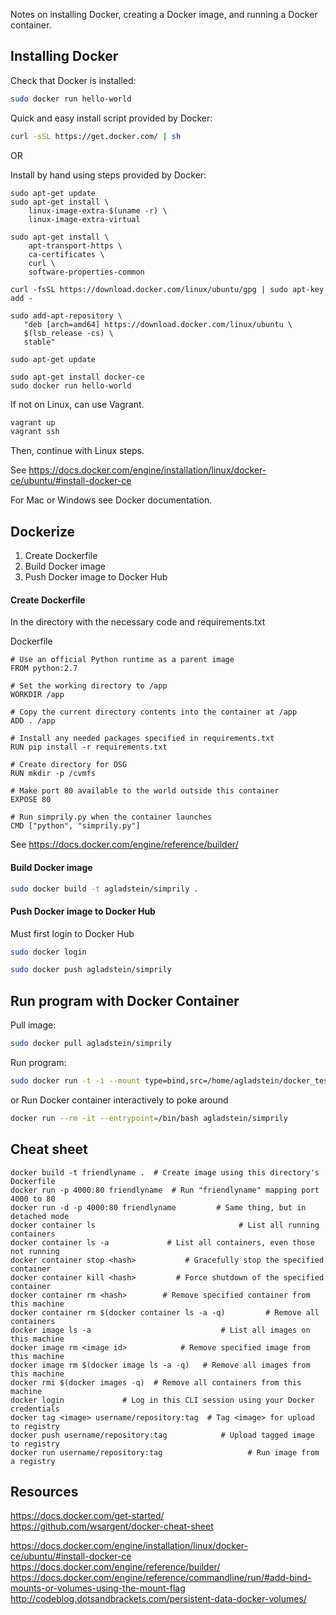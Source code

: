 Notes on installing Docker, creating a Docker image, and running a Docker container.  

## Installing Docker

Check that Docker is installed:
```bash
sudo docker run hello-world
```

Quick and easy install script provided by Docker: 
```bash
curl -sSL https://get.docker.com/ | sh
```
OR  

Install by hand using steps provided by Docker:
```
sudo apt-get update
sudo apt-get install \
    linux-image-extra-$(uname -r) \
    linux-image-extra-virtual

sudo apt-get install \
    apt-transport-https \
    ca-certificates \
    curl \
    software-properties-common
    
curl -fsSL https://download.docker.com/linux/ubuntu/gpg | sudo apt-key add -

sudo add-apt-repository \
   "deb [arch=amd64] https://download.docker.com/linux/ubuntu \
   $(lsb_release -cs) \
   stable"
   
sudo apt-get update

sudo apt-get install docker-ce
sudo docker run hello-world
```


If not on Linux, can use Vagrant.
```bash
vagrant up
vagrant ssh
```
Then, continue with Linux steps.

See https://docs.docker.com/engine/installation/linux/docker-ce/ubuntu/#install-docker-ce  


For Mac or Windows see Docker documentation.

## Dockerize

1. Create Dockerfile  
2. Build Docker image  
3. Push Docker image to Docker Hub

#### Create Dockerfile
In the directory with the necessary code and requirements.txt  

Dockerfile
```text
# Use an official Python runtime as a parent image
FROM python:2.7

# Set the working directory to /app
WORKDIR /app

# Copy the current directory contents into the container at /app
ADD . /app

# Install any needed packages specified in requirements.txt
RUN pip install -r requirements.txt

# Create directory for OSG
RUN mkdir -p /cvmfs

# Make port 80 available to the world outside this container
EXPOSE 80

# Run simprily.py when the container launches
CMD ["python", "simprily.py"]
```

See https://docs.docker.com/engine/reference/builder/
#### Build Docker image
```bash
sudo docker build -t agladstein/simprily .
```

#### Push Docker image to Docker Hub

Must first login to Docker Hub
```bash
sudo docker login
```
```bash
sudo docker push agladstein/simprily
```

## Run program with Docker Container

Pull image:
```bash
sudo docker pull agladstein/simprily
```

Run program:
```bash
sudo docker run -t -i --mount type=bind,src=/home/agladstein/docker_test/SimPrily,dst=/app agladstein/simprily python /app/simprily.py examples/eg1/param_file_eg1.txt examples/eg1/model_file_eg1.csv 1 /app/out_dir
```

or Run Docker container interactively to poke around
```bash
docker run --rm -it --entrypoint=/bin/bash agladstein/simprily
```

## Cheat sheet
```
docker build -t friendlyname .  # Create image using this directory's Dockerfile
docker run -p 4000:80 friendlyname  # Run "friendlyname" mapping port 4000 to 80
docker run -d -p 4000:80 friendlyname         # Same thing, but in detached mode
docker container ls                                # List all running containers
docker container ls -a             # List all containers, even those not running
docker container stop <hash>           # Gracefully stop the specified container
docker container kill <hash>         # Force shutdown of the specified container
docker container rm <hash>        # Remove specified container from this machine
docker container rm $(docker container ls -a -q)         # Remove all containers
docker image ls -a                             # List all images on this machine
docker image rm <image id>            # Remove specified image from this machine
docker image rm $(docker image ls -a -q)   # Remove all images from this machine
docker rmi $(docker images -q)  # Remove all containers from this machine
docker login             # Log in this CLI session using your Docker credentials
docker tag <image> username/repository:tag  # Tag <image> for upload to registry
docker push username/repository:tag            # Upload tagged image to registry
docker run username/repository:tag                   # Run image from a registry
```

## Resources
https://docs.docker.com/get-started/  
https://github.com/wsargent/docker-cheat-sheet  

https://docs.docker.com/engine/installation/linux/docker-ce/ubuntu/#install-docker-ce    
https://docs.docker.com/engine/reference/builder/  
https://docs.docker.com/engine/reference/commandline/run/#add-bind-mounts-or-volumes-using-the-mount-flag  
http://codeblog.dotsandbrackets.com/persistent-data-docker-volumes/
